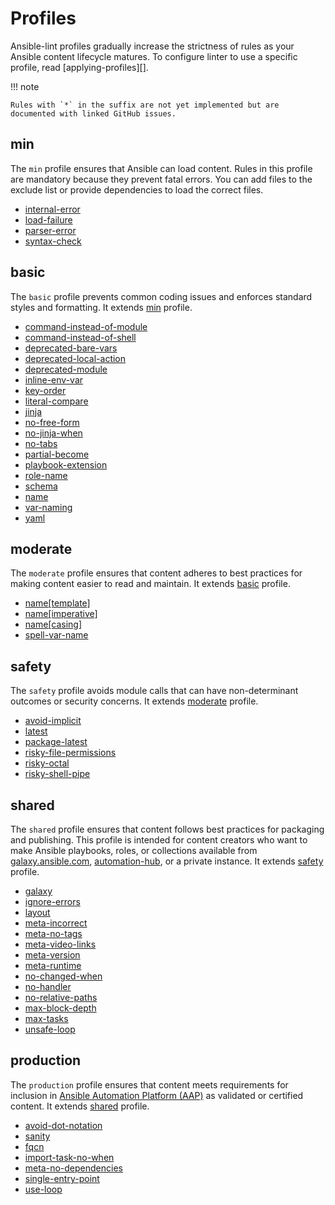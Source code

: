 <!---
Do not manually edit, generated from generate_docs.py
-->

# Profiles

Ansible-lint profiles gradually increase the strictness of rules as your Ansible
content lifecycle matures. To configure linter to use a specific profile, read
[applying-profiles][].

!!! note

    Rules with `*` in the suffix are not yet implemented but are documented with linked GitHub issues.

## min

The `min` profile ensures that Ansible can load content. Rules in this profile
are mandatory because they prevent fatal errors. You can add files to the
exclude list or provide dependencies to load the correct files.

- [internal-error](rules/internal-error.md)
- [load-failure](rules/load-failure.md)
- [parser-error](rules/parser-error.md)
- [syntax-check](rules/syntax-check.md)

## basic

The `basic` profile prevents common coding issues and enforces standard styles
and formatting. It extends [min](#min) profile.

- [command-instead-of-module](rules/command-instead-of-module.md)
- [command-instead-of-shell](rules/command-instead-of-shell.md)
- [deprecated-bare-vars](rules/deprecated-bare-vars.md)
- [deprecated-local-action](rules/deprecated-local-action.md)
- [deprecated-module](rules/deprecated-module.md)
- [inline-env-var](rules/inline-env-var.md)
- [key-order](rules/key-order.md)
- [literal-compare](rules/literal-compare.md)
- [jinja](rules/jinja.md)
- [no-free-form](https://github.com/ansible/ansible-lint/issues/2117)
- [no-jinja-when](rules/no-jinja-when.md)
- [no-tabs](rules/no-tabs.md)
- [partial-become](rules/partial-become.md)
- [playbook-extension](rules/playbook-extension.md)
- [role-name](rules/role-name.md)
- [schema](rules/schema.md)
- [name](rules/name.md)
- [var-naming](rules/var-naming.md)
- [yaml](rules/yaml.md)

## moderate

The `moderate` profile ensures that content adheres to best practices for making
content easier to read and maintain. It extends [basic](#basic) profile.

- [name[template]](rules/name.md)
- [name[imperative]](https://github.com/ansible/ansible-lint/issues/2170)
- [name[casing]](rules/name.md)
- [spell-var-name](https://github.com/ansible/ansible-lint/issues/2168)

## safety

The `safety` profile avoids module calls that can have non-determinant outcomes
or security concerns. It extends [moderate](#moderate) profile.

- [avoid-implicit](rules/avoid-implicit.md)
- [latest](rules/latest.md)
- [package-latest](rules/package-latest.md)
- [risky-file-permissions](rules/risky-file-permissions.md)
- [risky-octal](rules/risky-octal.md)
- [risky-shell-pipe](rules/risky-shell-pipe.md)

## shared

The `shared` profile ensures that content follows best practices for packaging
and publishing. This profile is intended for content creators who want to make
Ansible playbooks, roles, or collections available from
[galaxy.ansible.com](https://galaxy.ansible.com/),
[automation-hub](https://console.redhat.com/ansible/automation-hub), or a
private instance. It extends [safety](#safety) profile.

- [galaxy](rules/galaxy.md)
- [ignore-errors](rules/ignore-errors.md)
- [layout](https://github.com/ansible/ansible-lint/issues/1900)
- [meta-incorrect](rules/meta-incorrect.md)
- [meta-no-tags](rules/meta-no-tags.md)
- [meta-video-links](rules/meta-video-links.md)
- [meta-version](https://github.com/ansible/ansible-lint/issues/2103)
- [meta-runtime](rules/meta-runtime.md)
- [no-changed-when](rules/no-changed-when.md)
- [no-handler](rules/no-handler.md)
- [no-relative-paths](rules/no-relative-paths.md)
- [max-block-depth](https://github.com/ansible/ansible-lint/issues/2173)
- [max-tasks](https://github.com/ansible/ansible-lint/issues/2172)
- [unsafe-loop](https://github.com/ansible/ansible-lint/issues/2038)

## production

The `production` profile ensures that content meets requirements for inclusion
in
[Ansible Automation Platform (AAP)](https://www.redhat.com/en/technologies/management/ansible)
as validated or certified content. It extends [shared](#shared) profile.

- [avoid-dot-notation](https://github.com/ansible/ansible-lint/issues/2174)
- [sanity](https://github.com/ansible/ansible-lint/issues/2121)
- [fqcn](rules/fqcn.md)
- [import-task-no-when](https://github.com/ansible/ansible-lint/issues/2219)
- [meta-no-dependencies](https://github.com/ansible/ansible-lint/issues/2159)
- [single-entry-point](https://github.com/ansible/ansible-lint/issues/2242)
- [use-loop](https://github.com/ansible/ansible-lint/issues/2204)
